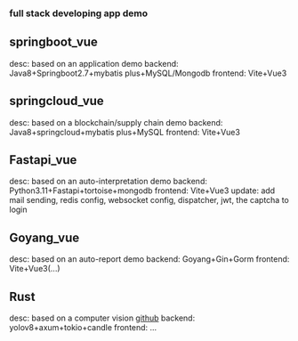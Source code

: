 ### full stack developing app demo
## springboot_vue
desc: based on an application demo
backend: Java8+Springboot2.7+mybatis plus+MySQL/Mongodb
frontend: Vite+Vue3


## springcloud_vue
desc: based on a blockchain/supply chain demo
backend: Java8+springcloud+mybatis plus+MySQL
frontend: Vite+Vue3

## Fastapi_vue
desc: based on an auto-interpretation demo
backend: Python3.11+Fastapi+tortoise+mongodb
frontend: Vite+Vue3
update: add mail sending, redis config, websocket config, dispatcher, jwt, the captcha to login


## Goyang_vue
desc: based on an auto-report demo
backend: Goyang+Gin+Gorm
frontend: Vite+Vue3(...)

## Rust
desc: based on a computer vision
[github](https://github.com/Joword/demo-rust.git)
backend: yolov8+axum+tokio+candle
frontend: ...